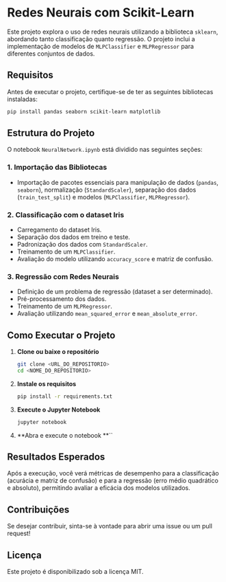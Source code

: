 # Redes Neurais com Scikit-Learn

Este projeto explora o uso de redes neurais utilizando a biblioteca `sklearn`, abordando tanto classificação quanto regressão. O projeto inclui a implementação de modelos de `MLPClassifier` e `MLPRegressor` para diferentes conjuntos de dados.

## Requisitos

Antes de executar o projeto, certifique-se de ter as seguintes bibliotecas instaladas:

```bash
pip install pandas seaborn scikit-learn matplotlib
```

## Estrutura do Projeto

O notebook `NeuralNetwork.ipynb` está dividido nas seguintes seções:

### 1. **Importação das Bibliotecas**

- Importação de pacotes essenciais para manipulação de dados (`pandas`, `seaborn`), normalização (`StandardScaler`), separação dos dados (`train_test_split`) e modelos (`MLPClassifier`, `MLPRegressor`).

### 2. **Classificação com o dataset Iris**

- Carregamento do dataset Iris.
- Separação dos dados em treino e teste.
- Padronização dos dados com `StandardScaler`.
- Treinamento de um `MLPClassifier`.
- Avaliação do modelo utilizando `accuracy_score` e matriz de confusão.

### 3. **Regressão com Redes Neurais**

- Definição de um problema de regressão (dataset a ser determinado).
- Pré-processamento dos dados.
- Treinamento de um `MLPRegressor`.
- Avaliação utilizando `mean_squared_error` e `mean_absolute_error`.

## Como Executar o Projeto

1. **Clone ou baixe o repositório**
   ```bash
   git clone <URL_DO_REPOSITORIO>
   cd <NOME_DO_REPOSITORIO>
   ```
2. **Instale os requisitos**
   ```bash
   pip install -r requirements.txt
   ```
3. **Execute o Jupyter Notebook**
   ```bash
   jupyter notebook
   ```
4. \*\*Abra e execute o notebook \*\*\`\`

## Resultados Esperados

Após a execução, você verá métricas de desempenho para a classificação (acurácia e matriz de confusão) e para a regressão (erro médio quadrático e absoluto), permitindo avaliar a eficácia dos modelos utilizados.

## Contribuições

Se desejar contribuir, sinta-se à vontade para abrir uma issue ou um pull request!

## Licença

Este projeto é disponibilizado sob a licença MIT.

